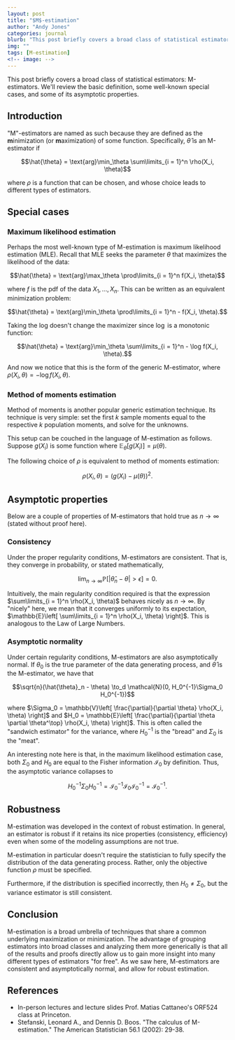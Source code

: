 ```yaml
---
layout: post
title: "$M$-estimation"
author: "Andy Jones"
categories: journal
blurb: "This post briefly covers a broad class of statistical estimators: M-estimators. We'll review the basic definition, some well-known special cases, and some of its asymptotic properties."
img: ""
tags: [M-estimation]
<!-- image: -->
---
```




This post briefly covers a broad class of statistical estimators: M-estimators. We'll review the basic definition, some well-known special cases, and some of its asymptotic properties.

## Introduction

"M"-estimators are named as such because they are defined as the **m**inimization (or **m**aximization) of some function. Specifically, $\hat{\theta}$ is an M-estimator if

$$\hat{\theta} = \text{arg}\min_\theta \sum\limits_{i = 1}^n \rho(X_i, \theta)$$

where $\rho$ is a function that can be chosen, and whose choice leads to different types of estimators.

## Special cases

### Maximum likelihood estimation

Perhaps the most well-known type of M-estimation is maximum likelihood estimation (MLE). Recall that MLE seeks the parameter $\theta$ that maximizes the likelihood of the data:

$$\hat{\theta} = \text{arg}\max_\theta \prod\limits_{i = 1}^n f(X_i, \theta)$$

where $f$ is the pdf of the data $X_1, \dots, X_n$. This can be written as an equivalent minimization problem:

$$\hat{\theta} = \text{arg}\min_\theta \prod\limits_{i = 1}^n - f(X_i, \theta).$$

Taking the log doesn't change the maximizer since $\log$ is a monotonic function:

$$\hat{\theta} = \text{arg}\min_\theta \sum\limits_{i = 1}^n - \log f(X_i, \theta).$$

And now we notice that this is the form of the generic M-estimator, where $\rho(X_i, \theta) = -\log f(X_i, \theta)$.

### Method of moments estimation

Method of moments is another popular generic estimation technique. Its technique is very simple: set the first $k$ sample moments equal to the respective $k$ population moments, and solve for the unknowns.

This setup can be couched in the language of M-estimation as follows. Suppose $g(X_i)$ is some function where $\mathbb{E}_\theta[g(X_i)] = \mu(\theta)$. 

The following choice of $\rho$ is equivalent to method of moments estimation:

$$\rho(X_i, \theta) = (g(X_i) - \mu(\theta))^2.$$

## Asymptotic properties

Below are a couple of properties of M-estimators that hold true as $n \to \infty$ (stated without proof here).

### Consistency

Under the proper regularity conditions, M-estimators are consistent. That is, they converge in probability, or stated mathematically,

$$\lim_{n \to \infty} \mathbb{P}[|\hat{\theta}_n - \theta| > \epsilon] = 0.$$

Intuitively, the main regularity condition required is that the expression $\sum\limits_{i = 1}^n \rho(X_i, \theta)$ behaves nicely as $n \to \infty$. By "nicely" here, we mean that it converges uniformly to its expectation, $\mathbb{E}\left[ \sum\limits_{i = 1}^n \rho(X_i, \theta) \right]$. This is analogous to the Law of Large Numbers.

### Asymptotic normality

Under certain regularity conditions, M-estimators are also asymptotically normal. If $\theta_0$ is the true parameter of the data generating process, and $\hat{\theta}$ is the M-estimator, we have that

$$\sqrt{n}(\hat{\theta}_n - \theta) \to_d \mathcal{N}(0, H_0^{-1}\Sigma_0 H_0^{-1})$$

where $\Sigma_0 = \mathbb{V}\left[ \frac{\partial}{\partial \theta} \rho(X_i, \theta) \right]$ and $H_0 = \mathbb{E}\left[ \frac{\partial}{\partial \theta \partial \theta^\top} \rho(X_i, \theta) \right]$. This is often called the "sandwich estimator" for the variance, where $H_0^{-1}$ is the "bread" and $\Sigma_0$ is the "meat".

An interesting note here is that, in the maximum likelihood estimation case, both $\Sigma_0$ and $H_0$ are equal to the Fisher information $\mathcal{I}_0$ by definition. Thus, the asymptotic variance collapses to

$$H_0^{-1}\Sigma_0 H_0^{-1} = \mathcal{I}_0^{-1} \mathcal{I}_0 \mathcal{I}_0^{-1} = \mathcal{I}_0^{-1}.$$

## Robustness

M-estimation was developed in the context of robust estimation. In general, an estimator is robust if it retains its nice properties (consistency, efficiency) even when some of the modeling assumptions are not true.

M-estimation in particular doesn't require the statistician to fully specify the distribution of the data generating process. Rather, only the objective function $\rho$ must be specified.

Furthermore, if the distribution is specified incorrectly, then $H_0 \neq \Sigma_0$, but the variance estimator is still consistent.

## Conclusion

M-estimation is a broad umbrella of techniques that share a common underlying maximization or minimization. The advantage of grouping estimators into broad classes and analyzing them more generically is that all of the results and proofs directly allow us to gain more insight into many different types of estimators "for free". As we saw here, M-estimators are consistent and asymptotically normal, and allow for robust estimation.


## References

- In-person lectures and lecture slides Prof. Matias Cattaneo's ORF524 class at Princeton.
- Stefanski, Leonard A., and Dennis D. Boos. "The calculus of M-estimation." The American Statistician 56.1 (2002): 29-38.



